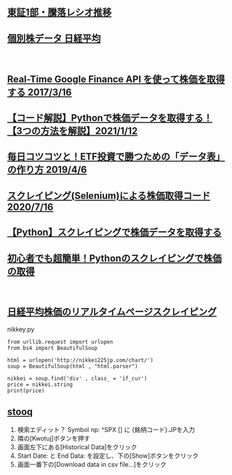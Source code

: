 ## [東証1部・騰落レシオ推移](https://finance.yahoo.co.jp/news/detail/20210218-00000118-stkms-stocks)
## [個別株データ 日経平均](https://kabuoji3.com/stock/)
<br>

## [Real-Time Google Finance API を使って株価を取得する 2017/3/16](https://x1.inkenkun.com/archives/5582)
## [【コード解説】Pythonで株価データを取得する！【3つの方法を解説】2021/1/12](https://myfrankblog.com/how_to_get_stock_price_with_python/)
## [毎日コツコツと！ETF投資で勝つための「データ表」の作り方 2019/4/6](https://gentosha-go.com/articles/-/20122)
## [スクレイピング(Selenium)による株価取得コード 2020/7/16](https://qiita.com/NT1123/items/00ca7919102d2d3faf8d)
## [【Python】スクレイピングで株価データを取得する](https://non-dimension.com/kabuka-scraping/)
## [初心者でも超簡単！Pythonのスクレイピングで株価の取得](https://ai-inter1.com/python-stock_scraping/)
<br>

## [日経平均株価のリアルタイムページスクレイピング](https://gist.github.com/nnsnodnb/3d6782d1a5d9a141f21c)

nikkey.py
```
from urllib.request import urlopen
from bs4 import BeautifulSoup

html = urlopen('http://nikkei225jp.com/chart/')
soup = BeautifulSoup(html , "html.parser")

nikkei = soup.find('div' , class_ = 'if_cur')
price = nikkei.string
print(price)
```

## [stooq](https://stooq.com/)

1. 検索エディット？  Symbol np: ^SPX [] に {銘柄コード}.JPを入力
2. 隣の[Kwotuj]ボタンを押す
3. 画面左下にある[Historical Data]をクリック
4. Start Date: と End Data: を設定し、下の[Show]ボタンをクリック
5. 画面一番下の[Download data in csv file...]をクリック


